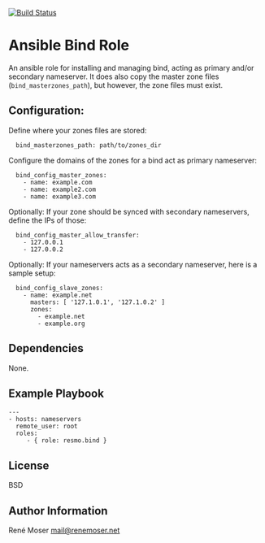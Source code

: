 [![Build Status](https://travis-ci.org/resmo/ansible-role-bind.png?branch=master)](https://travis-ci.org/resmo/ansible-role-bind)

# Ansible Bind Role

An ansible role for installing and managing bind, acting as primary and/or secondary nameserver. 
It does also copy the master zone files (`bind_masterzones_path`), but however, the zone files must exist.


## Configuration:

Define where your zones files are stored:

      bind_masterzones_path: path/to/zones_dir

Configure the domains of the zones for a bind act as primary nameserver:

      bind_config_master_zones:
        - name: example.com
        - name: example2.com
        - name: example3.com

Optionally: If your zone should be synced with secondary nameservers, define the IPs of those:

      bind_config_master_allow_transfer:
        - 127.0.0.1
        - 127.0.0.2

Optionally: If your nameservers acts as a secondary nameserver, here is a sample setup:

      bind_config_slave_zones:
        - name: example.net
          masters: [ '127.1.0.1', '127.1.0.2' ]
          zones:
            - example.net
            - example.org


## Dependencies

None.


## Example Playbook

    ---
    - hosts: nameservers
      remote_user: root
      roles:
         - { role: resmo.bind }


## License

BSD


## Author Information

René Moser <mail@renemoser.net>
